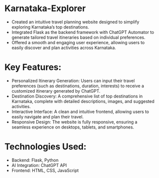 # Karnataka-Explorer
* Created an intuitive travel planning website designed to simplify exploring Karnataka’s top destinations.
* Integrated Flask as the backend framework with ChatGPT Automator to generate tailored travel itineraries based on individual preferences.
* Offered a smooth and engaging user experience, allowing users to easily discover and plan activities across Karnataka.

# Key Features:
* Personalized Itinerary Generation: Users can input their travel preferences (such as destinations, duration, interests) to receive a customized itinerary generated by ChatGPT.
* Destination Discovery: A comprehensive list of top destinations in Karnataka, complete with detailed descriptions, images, and suggested activities.
* Interactive Interface: A clean and intuitive frontend, allowing users to easily navigate and plan their travel.
* Responsive Design: The website is fully responsive, ensuring a seamless experience on desktops, tablets, and smartphones.

# Technologies Used:
* Backend: Flask, Python
* AI Integration: ChatGPT API
* Frontend: HTML, CSS, JavaScript
